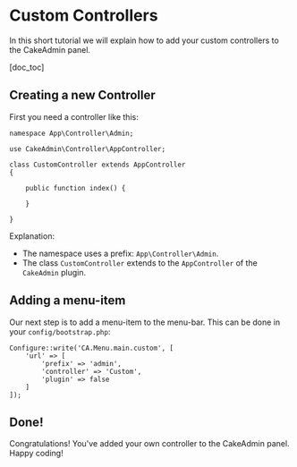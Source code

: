 Custom Controllers
==================

In this short tutorial we will explain how to add your custom controllers to the CakeAdmin panel.

[doc_toc]

Creating a new Controller
-------------------------

First you need a controller like this:

    namespace App\Controller\Admin;
    
    use CakeAdmin\Controller\AppController;
    
    class CustomController extends AppController
    {
    
        public function index() {
        
        }
        
    }

Explanation:
- The namespace uses a prefix: `App\Controller\Admin`.
- The class `CustomController` extends to the `AppController` of the `CakeAdmin` plugin.


Adding a menu-item
------------------

Our next step is to add a menu-item to the menu-bar. This can be done in your `config/bootstrap.php`:


    Configure::write('CA.Menu.main.custom', [
        'url' => [
            'prefix' => 'admin',
            'controller' => 'Custom',
            'plugin' => false
        ]
    ]);

    
Done!
-----

Congratulations! You've added your own controller to the CakeAdmin panel. Happy coding!
